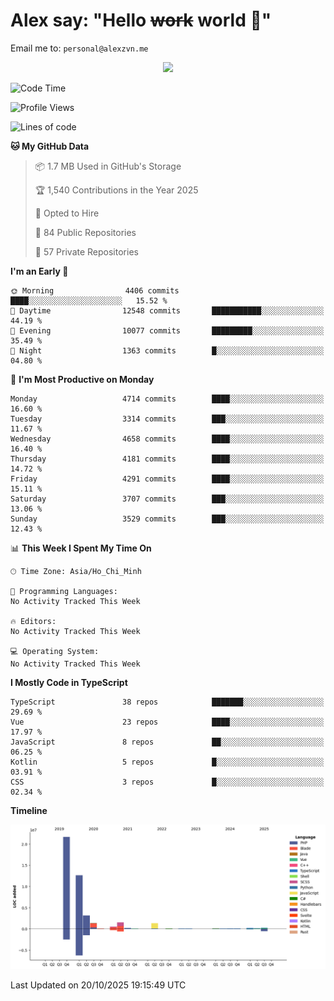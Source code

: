 # Alex say: "Hello ~~work~~ world 🐾"
Email me to: `personal@alexzvn.me`


<p align=center>
  <a href="https://skillicons.dev">
    <img src="https://skillicons.dev/icons?i=ts,js,php,nodejs,bun,vue,nuxt,react,svelte,tauri,laravel,rust,mongodb,docker,electron,redis,rabbitmq,tailwind,git,cloudflare,elysia,mysql,nginx,rollupjs,sentry,ubuntu,yarn,html,css,vite" />
  </a>
</p>

<!--START_SECTION:waka-->
![Code Time](http://img.shields.io/badge/Code%20Time-1%2C066%20hrs%2055%20mins-blue)

![Profile Views](http://img.shields.io/badge/Profile%20Views-0-blue)

![Lines of code](https://img.shields.io/badge/From%20Hello%20World%20I%27ve%20Written-43.7%20million%20lines%20of%20code-blue)

**🐱 My GitHub Data** 

> 📦 1.7 MB Used in GitHub's Storage 
 > 
> 🏆 1,540 Contributions in the Year 2025
 > 
> 💼 Opted to Hire
 > 
> 📜 84 Public Repositories 
 > 
> 🔑 57 Private Repositories 
 > 
**I'm an Early 🐤** 

```text
🌞 Morning                4406 commits        ████░░░░░░░░░░░░░░░░░░░░░   15.52 % 
🌆 Daytime                12548 commits       ███████████░░░░░░░░░░░░░░   44.19 % 
🌃 Evening                10077 commits       █████████░░░░░░░░░░░░░░░░   35.49 % 
🌙 Night                  1363 commits        █░░░░░░░░░░░░░░░░░░░░░░░░   04.80 % 
```
📅 **I'm Most Productive on Monday** 

```text
Monday                   4714 commits        ████░░░░░░░░░░░░░░░░░░░░░   16.60 % 
Tuesday                  3314 commits        ███░░░░░░░░░░░░░░░░░░░░░░   11.67 % 
Wednesday                4658 commits        ████░░░░░░░░░░░░░░░░░░░░░   16.40 % 
Thursday                 4181 commits        ████░░░░░░░░░░░░░░░░░░░░░   14.72 % 
Friday                   4291 commits        ████░░░░░░░░░░░░░░░░░░░░░   15.11 % 
Saturday                 3707 commits        ███░░░░░░░░░░░░░░░░░░░░░░   13.06 % 
Sunday                   3529 commits        ███░░░░░░░░░░░░░░░░░░░░░░   12.43 % 
```


📊 **This Week I Spent My Time On** 

```text
🕑︎ Time Zone: Asia/Ho_Chi_Minh

💬 Programming Languages: 
No Activity Tracked This Week

🔥 Editors: 
No Activity Tracked This Week

💻 Operating System: 
No Activity Tracked This Week
```

**I Mostly Code in TypeScript** 

```text
TypeScript               38 repos            ███████░░░░░░░░░░░░░░░░░░   29.69 % 
Vue                      23 repos            ████░░░░░░░░░░░░░░░░░░░░░   17.97 % 
JavaScript               8 repos             ██░░░░░░░░░░░░░░░░░░░░░░░   06.25 % 
Kotlin                   5 repos             █░░░░░░░░░░░░░░░░░░░░░░░░   03.91 % 
CSS                      3 repos             █░░░░░░░░░░░░░░░░░░░░░░░░   02.34 % 
```



**Timeline**

![Lines of Code chart](https://raw.githubusercontent.com/alexzvn/alexzvn/main/assets/bar_graph.png)


 Last Updated on 20/10/2025 19:15:49 UTC
<!--END_SECTION:waka-->
